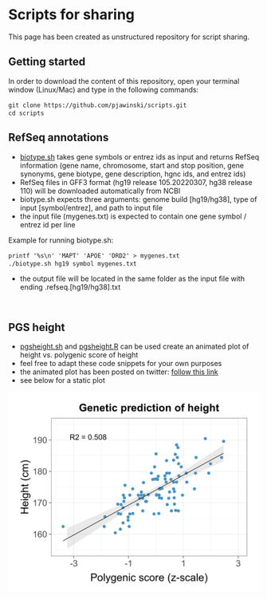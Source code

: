 # Scripts for sharing      
This page has been created as unstructured repository for script sharing.

## Getting started
In order to download the content of this repository, open your terminal window (Linux/Mac) and type in the following commands:
```
git clone https://github.com/pjawinski/scripts.git
cd scripts
```

## RefSeq annotations 
- [biotype.sh](biotype.sh) takes gene symbols or entrez ids as input and returns RefSeq information (gene name, chromosome, start and stop position, gene synonyms, gene biotype, gene description, hgnc ids, and entrez ids)
- RefSeq files in GFF3 format (hg19 release 105.20220307, hg38 release 110) will be downloaded automatically from NCBI
- biotype.sh expects three arguments: genome build [hg19/hg38], type of input [symbol/entrez], and path to input file
- the input file (mygenes.txt) is expected to contain one gene symbol / entrez id per line

Example for running biotype.sh:
```
printf '%s\n' 'MAPT' 'APOE' 'DRD2' > mygenes.txt
./biotype.sh hg19 symbol mygenes.txt
```
- the output file will be located in the same folder as the input file with ending .refseq.[hg19/hg38].txt

<br>

## PGS height
- [pgsheight.sh](pgsheight.sh) and [pgsheight.R](pgsheight.R) can be used create an animated plot of height vs. polygenic score of height
- feel free to adapt these code snippets for your own purposes
- the animated plot has been posted on twitter: [follow this link](https://twitter.com/PJawinski/status/1638137015421276163)
- see below for a static plot
<img src="pgsheight.png" width="600" unselectable="on">
